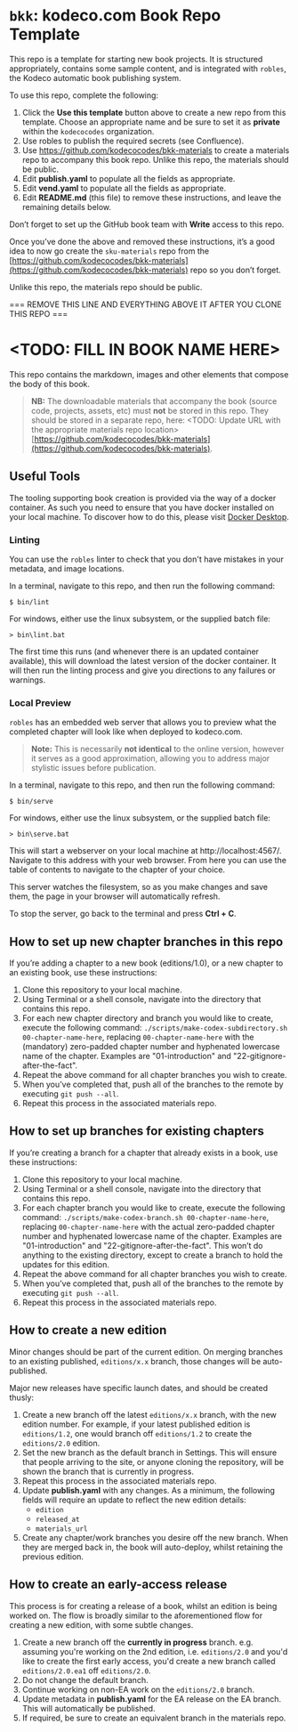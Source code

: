 # `bkk`: kodeco.com Book Repo Template

This repo is a template for starting new book projects. It is structured
appropriately, contains some sample content, and is integrated with `robles`,
the Kodeco automatic book publishing system.

To use this repo, complete the following:

1. Click the __Use this template__ button above to create a new repo from this
   template. Choose an appropriate name and be sure to set it as **private**
   within
   the `kodecocodes` organization.
2. Use robles to publish the required secrets (see Confluence).
3. Use https://github.com/kodecocodes/bkk-materials to create a materials repo
   to accompany this book repo. Unlike this repo, the materials should be public.
4. Edit __publish.yaml__ to populate all the fields as appropriate.
5. Edit __vend.yaml__ to populate all the fields as appropriate.
6. Edit __README.md__ (this file) to remove these instructions, and leave the
remaining details below.

Don’t forget to set up the GitHub book team with **Write** access to this repo.

Once you’ve done the above and removed these instructions, it’s a good idea to
now go create the `sku-materials` repo from the
[https://github.com/kodecocodes/bkk-materials](https://github.com/kodecocodes/bkk-materials) repo so you don’t forget.

Unlike this repo, the materials repo should be public.

=== REMOVE THIS LINE AND EVERYTHING ABOVE IT AFTER YOU CLONE THIS REPO ===

# <TODO: FILL IN BOOK NAME HERE>

This repo contains the markdown, images and other elements that compose the body
of this book.

> __NB:__ The downloadable materials that accompany the book (source code,
projects, assets, etc) must __not__ be stored in this repo. They should
> be stored in a separate repo, here: <TODO: Update URL with the
appropriate materials repo location> [https://github.com/kodecocodes/bkk-materials](https://github.com/kodecocodes/bkk-materials).

## Useful Tools

The tooling supporting book creation is provided via the way of a docker container. As such
you need to ensure that you have docker installed on your local machine. To discover how
to do this, please visit [Docker Desktop](https://www.docker.com/products/docker-desktop).

### Linting

You can use the `robles` linter to check that you don't have mistakes in your metadata,
and image locations.

In a terminal, navigate to this repo, and then run the following command:

```
$ bin/lint
```

For windows, either use the linux subsystem, or the supplied batch file:

```
> bin\lint.bat
``` 

The first time this runs (and whenever there is an updated container available), this will
download the latest version of the docker container. It will then run the linting process
and give you directions to any failures or warnings.

### Local Preview

`robles` has an embedded web server that allows you to preview what the completed chapter
will look like when deployed to kodeco.com.

> __Note:__ This is necessarily __not identical__ to the online version, however it serves as
> a good approximation, allowing you to address major stylistic issues before publication.

In a terminal, navigate to this repo, and then run the following command:

```
$ bin/serve
```

For windows, either use the linux subsystem, or the supplied batch file:

```
> bin\serve.bat
```

This will start a webserver on your local machine at http://localhost:4567/. Navigate to this
address with your web browser. From here you can use the table of contents to navigate to the
chapter of your choice.

This server watches the filesystem, so as you make changes and save them, the page in your
browser will automatically refresh.

To stop the server, go back to the terminal and press __Ctrl + C__.


## How to set up new chapter branches in this repo

If you’re adding a chapter to a new book (editions/1.0), or a new chapter to an
existing book, use these instructions:

1. Clone this repository to your local machine.
2. Using Terminal or a shell console, navigate into the directory that contains
this repo.
3. For each new chapter directory and branch you would like to create, execute
the following command: `./scripts/make-codex-subdirectory.sh 00-chapter-name-here`,
replacing `00-chapter-name-here` with the (mandatory) zero-padded chapter number
and hyphenated lowercase name of the chapter. Examples are "01-introduction"
and "22-gitignore-after-the-fact".
4. Repeat the above command for all chapter branches you wish to create.
5. When you’ve completed that, push all of the branches to the remote by
executing `git push --all`.
6. Repeat this process in the associated materials repo.

## How to set up branches for existing chapters

If you’re creating a branch for a chapter that already exists in a book, use
these instructions:

1. Clone this repository to your local machine.
2. Using Terminal or a shell console, navigate into the directory that contains
 this repo.
3. For each chapter branch you would like to create, execute the following
 command: `./scripts/make-codex-branch.sh 00-chapter-name-here`, replacing
 `00-chapter-name-here` with the actual zero-padded chapter number and
 hyphenated lowercase name of the chapter. Examples are "01-introduction"
 and "22-gitignore-after-the-fact". This won’t do anything to the existing
 directory, except to create a branch to hold the updates for this edition.
4. Repeat the above command for all chapter branches you wish to create.
5. When you’ve completed that, push all of the branches to the remote by
executing `git push --all`.
6. Repeat this process in the associated materials repo.

## How to create a new edition

Minor changes should be part of the current edition. On merging branches to an
 existing published, `editions/x.x` branch, those changes will be auto-published.

Major new releases have specific launch dates, and should be created thusly:

1. Create a new branch off the latest `editions/x.x` branch, with the new
edition number. For example, if your latest published edition is `editions/1.2`,
 one would branch off `editions/1.2` to create the `editions/2.0`
   edition.
2. Set the new branch as the default branch in Settings. This will ensure that
   people arriving to the site, or anyone cloning the repository, will be shown
    the branch that is currently in progress.
3. Repeat this process in the associated materials repo.
4. Update __publish.yaml__ with any changes. As a minimum, the following fields
   will require an update to reflect the new edition details:
   - `edition`
   - `released_at`
   - `materials_url`
5. Create any chapter/work branches you desire off the new branch. When they
   are merged back in, the book will auto-deploy, whilst retaining the previous
   edition.

## How to create an early-access release

This process is for creating a release of a book, whilst an edition is being
worked on. The flow is broadly similar to the aforementioned flow for creating
a new edition, with some subtle changes.

1. Create a new branch off the __currently in progress__ branch. e.g. assuming
   you're working on the 2nd edition, i.e. `editions/2.0` and you'd like to create
   the first early access, you'd create a new branch called `editions/2.0.ea1`
   off `editions/2.0`.
2. Do not change the default branch.
3. Continue working on non-EA work on the `editions/2.0` branch.
4. Update metadata in __publish.yaml__ for the EA release on the EA branch. This
   will automatically be published.
5. If required, be sure to create an equivalent branch in the materials repo.
